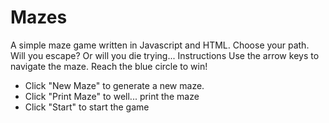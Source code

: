 # Mazes
A simple maze game written in Javascript and HTML. Choose your path. Will you escape? Or will you die trying...
Instructions
Use the arrow keys to navigate the maze. Reach the blue circle to win!
- Click "New Maze" to generate a new maze.
- Click "Print Maze" to well... print the maze
- Click "Start" to start the game